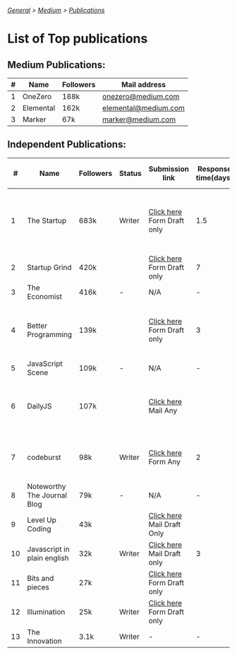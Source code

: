 _[General](../README.md) > [Medium](./main.md) > [Publications](./Publications.md)_

# List of Top publications

## Medium Publications:

| #   | Name      | Followers | Mail address         |
| --- | --------- | --------- | -------------------- |
| 1   | OneZero   | 188k      | onezero@medium.com   |
| 2   | Elemental | 162k      | elemental@medium.com |
| 3   | Marker    | 67k       | marker@medium.com    |

## Independent Publications:

| #   | Name                        | Followers | Status | Submission link                                                                                                                                      | Response time(days) | Writer Request Dates                           |
| --- | --------------------------- | --------- | ------ | ---------------------------------------------------------------------------------------------------------------------------------------------------- | ------------------- | ---------------------------------------------- |
| 1   | The Startup                 | 683k      | Writer | [Click here](https://medium.com/swlh/when-one-upvote-is-worth-a-thousand-visitors-3e8ed27bcd3e) Form Draft only                                      | 1.5                 | 1AM 18/07(2), 1AM 22/07(2), 330PM 27/07(3) ✅  |
| 2   | Startup Grind               | 420k      |        | [Click here](https://airtable.com/shrShpeN89HrzCzOB) Form Draft only                                                                                 | 7                   |                                                |
| 3   | The Economist               | 416k      | -      | N/A                                                                                                                                                  | -                   | -                                              |
| 4   | Better Programming          | 139k      |        | [Click here](https://medium.com/better-programming/write-for-us-5c4bcba59397) Form Draft only                                                        | 3                   | 2PM 19/07(2), 1AM 22/07(2), 420PM 03/08(3)     |
| 5   | JavaScript Scene            | 109k      | -      | N/A                                                                                                                                                  | -                   | -                                              |
| 6   | DailyJS                     | 107k      |        | [Click here](https://medium.com/dailyjs/how-to-submit-your-story-to-dailyjs-30f02b2d5287) Mail Any                                                   |                     | 130AM 24/07(2), 620PM 25/07(2), 320PM 06/08(3) |
| 7   | codeburst                   | 98k       | Writer | [Click here](https://codeburst.io/how-to-write-for-codeburst-io-63fec4bf111c) Form Any                                                               | 2                   | 135AM 24/07(2), 625PM 25/07(2) ✅              |
| 8   | Noteworthy The Journal Blog | 79k       | -      | N/A                                                                                                                                                  | -                   | -                                              |
| 9   | Level Up Coding             | 43k       |        | [Click here](https://levelup.gitconnected.com/how-to-get-published-on-gitconnected-dac547ef556b) Mail Draft Only                                     |                     |                                                |
| 10  | Javascript in plain english | 32k       | Writer | [Click here](https://medium.com/javascript-in-plain-english/https-medium-com-javascript-in-plain-english-join-our-team-b0854ead7d14) Mail Draft only | 3                   | 430AM 23/07(N) ✅                              |
| 11  | Bits and pieces             | 27k       |        | [Click here](https://blog.bitsrc.io/how-to-write-a-post-for-bits-and-pieces-13de0133151b) Form Draft only                                            |                     |                                                |
| 12  | Illumination                | 25k       | Writer | [Click here](https://digitalmehmet.com/contact/) Form Draft only                                                                                     |                     | 18/07(N) ✅                                    |
| 13  | The Innovation              | 3.1k      | Writer | -                                                                                                                                                    | -                   | -                                              |
